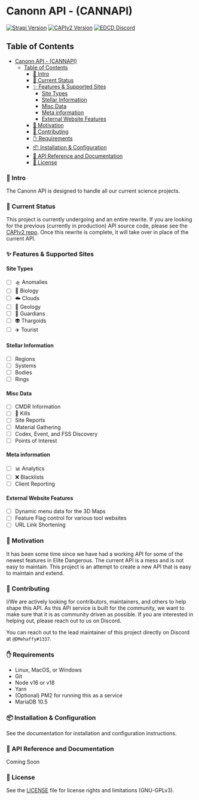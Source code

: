 # Canonn API - (CANNAPI)

[![Strapi Version](https://img.shields.io/badge/Strapi-v4.6.0-blue.svg)](https://github.com/strapi/strapi)
[![CAPIv2 Version](https://img.shields.io/badge/CANNAPI-v0.1.0-orange.svg)](https://api.canonn.tech:2083)
[![EDCD Discord](https://img.shields.io/discord/164411426939600896.svg?logo=discord&label=EDCD%20Discord)](https://discord.gg/fhDWZBH)

## Table of Contents

<!-- TOC -->

- [Canonn API - (CANNAPI)](#canonn-api---cannapi)
  - [Table of Contents](#table-of-contents)
    - [🙊 Intro](#-intro)
    - [🚦 Current Status](#-current-status)
    - [✨ Features \& Supported Sites](#-features--supported-sites)
      - [Site Types](#site-types)
      - [Stellar Information](#stellar-information)
      - [Misc Data](#misc-data)
      - [Meta information](#meta-information)
      - [External Website Features](#external-website-features)
    - [🤔 Motivation](#-motivation)
    - [💁 Contributing](#-contributing)
    - [✋ Requirements](#-requirements)
    - [📦 Installation \& Configuration](#-installation--configuration)
    - [📄 API Reference and Documentation](#-api-reference-and-documentation)
    - [🪪 License](#-license)

### 🙊 Intro

The Canonn API is designed to handle all our current science projects.

### 🚦 Current Status

This project is currently undergoing and an entire rewrite. If you are looking for the previous (currently in production) API source code, please see the [CAPIv2 repo](https://github.com/canonn-science/capiv2-strapi). Once this rewrite is complete, it will take over in place of the current API.

### ✨ Features & Supported Sites

#### Site Types

- [ ] 🛸 Anomalies
- [ ] 🌳 Biology
- [ ] ☁️ Clouds
- [ ] 🌋 Geology
- [ ] 👾 Guardians
- [ ] 👽 Thargoids
- [ ] ✈️ Tourist

#### Stellar Information

- [ ] Regions
- [ ] Systems
- [ ] Bodies
- [ ] Rings

#### Misc Data

- [ ] CMDR Information
- [ ] 🔫 Kills
- [ ] Site Reports
- [ ] Material Gathering
- [ ] Codex, Event, and FSS Discovery
- [ ] Points of Interest

#### Meta information

- [ ] 📊 Analytics
- [ ] ❌ Blacklists
- [ ] Client Reporting

#### External Website Features

- [ ] Dynamic menu data for the 3D Maps
- [ ] Feature Flag control for various tool websites
- [ ] URL Link Shortening

### 🤔 Motivation

It has been some time since we have had a working API for some of the newest features in Elite Dangerous. The current API is a mess and is not easy to maintain. This project is an attempt to create a new API that is easy to maintain and extend.

### 💁 Contributing

I/We are actively looking for contributors, maintainers, and others to help shape this API. As this API service is built for the community, we want to make sure that it is as community driven as possible. If you are interested in helping out, please reach out to us on Discord.

You can reach out to the lead maintainer of this project directly on Discord at `@DMehaffy#1337`.

### ✋ Requirements

- Linux, MacOS, or Windows
- Git
- Node v16 or v18
- Yarn
- (Optional) PM2 for running this as a service
- MariaDB 10.5

### 📦 Installation & Configuration

See the documentation for installation and configuration instructions.

### 📄 API Reference and Documentation

Coming Soon

### 🪪 License

See the [LICENSE](./LICENSE) file for license rights and limitations (GNU-GPLv3).
